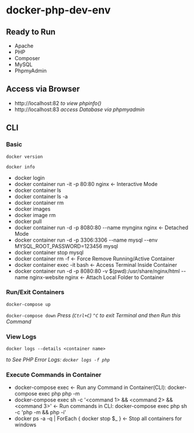 # docker-php-dev-env

## Ready to Run

* Apache
* PHP
* Composer
* MySQL
* PhpmyAdmin

## Access via Browser

* http://localhost:82 _to view phpinfo()_
* http://localhost:83 _access Database via phpmyadmin_

## CLI

### Basic
`docker version`

`docker info`

* docker login
* docker container run -it -p 80:80 nginx                                                         <- Interactive Mode
* docker container ls
* docker container ls -a
* docker container rm <Container ID>
* docker images
* docker image rm <Image ID>
* docker pull <Name>
* docker container run -d -p 8080:80 --name mynginx nginx                                         <- Detached Mode
* docker container run -d -p 3306:3306 --name mysql --env MYSQL_ROOT_PASSWORD=123456 mysql
* docker container stop mysql
* docker container rm <container name> -f                                                         <- Force Remove Running/Active Container
* docker container exec -it <container name> bash                                                 <- Access Terminal Inside Container
* docker container run -d -p 8080:80 -v $(pwd):/usr/share/nginx/html --name nginx-website nginx   <- Attach Local Folder to Container
### Run/Exit Containers
`docker-compose up`
  
`docker-compose down` _Press (```Ctrl+C```) `^C` to exit Terminal and then Run this Command_

### View Logs
`docker logs --details <container name>`

_to See PHP Error Logs: `docker logs -f php`_
### Execute Commands in Container                                                                                                     
* docker-compose exec <container name> <command>                                                  <- Run any Command in Container(CLI): docker-compose exec php php -m
* docker-compose exec  <name in yml> sh -c '<command 1> && <command 2> && <command 3>'            <- Run commands in CLI: docker-compose exec  php sh -c 'php -m && php -i'
* docker ps -a -q | ForEach { docker stop $_ }    <- Stop all containers for windows
